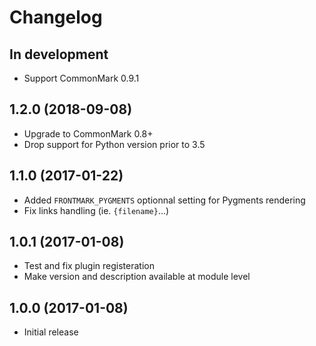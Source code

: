 # Changelog

## In development

- Support CommonMark 0.9.1

## 1.2.0 (2018-09-08)

- Upgrade to CommonMark 0.8+
- Drop support for Python version prior to 3.5

## 1.1.0 (2017-01-22)

- Added `FRONTMARK_PYGMENTS` optionnal setting for Pygments rendering
- Fix links handling (ie. `{filename}`...)

## 1.0.1 (2017-01-08)

- Test and fix plugin registeration
- Make version and description available at module level

## 1.0.0 (2017-01-08)

- Initial release
